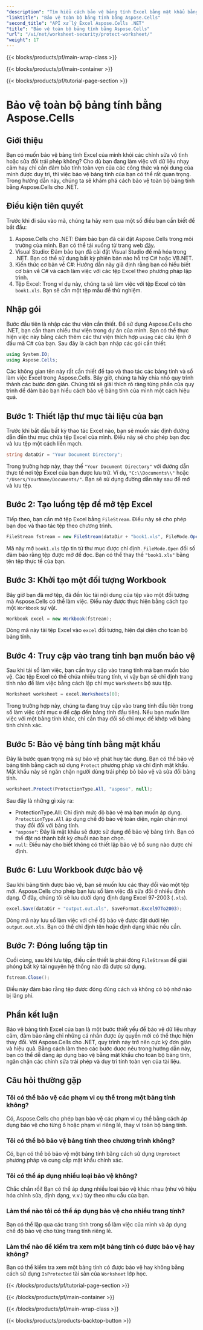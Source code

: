 ```yaml
---
"description": "Tìm hiểu cách bảo vệ bảng tính Excel bằng mật khẩu bằng Aspose.Cells cho .NET. Hướng dẫn từng bước để bảo mật dữ liệu của bạn một cách dễ dàng."
"linktitle": "Bảo vệ toàn bộ bảng tính bằng Aspose.Cells"
"second_title": "API xử lý Excel Aspose.Cells .NET"
"title": "Bảo vệ toàn bộ bảng tính bằng Aspose.Cells"
"url": "/vi/net/worksheet-security/protect-worksheet/"
"weight": 17
---
```


{{< blocks/products/pf/main-wrap-class >}}

{{< blocks/products/pf/main-container >}}

{{< blocks/products/pf/tutorial-page-section >}}

# Bảo vệ toàn bộ bảng tính bằng Aspose.Cells

## Giới thiệu
Bạn có muốn bảo vệ bảng tính Excel của mình khỏi các chỉnh sửa vô tình hoặc sửa đổi trái phép không? Cho dù bạn đang làm việc với dữ liệu nhạy cảm hay chỉ cần đảm bảo tính toàn vẹn của các công thức và nội dung của mình được duy trì, thì việc bảo vệ bảng tính của bạn có thể rất quan trọng. Trong hướng dẫn này, chúng ta sẽ khám phá cách bảo vệ toàn bộ bảng tính bằng Aspose.Cells cho .NET.
## Điều kiện tiên quyết
Trước khi đi sâu vào mã, chúng ta hãy xem qua một số điều bạn cần biết để bắt đầu:
1. Aspose.Cells cho .NET: Đảm bảo bạn đã cài đặt Aspose.Cells trong môi trường của mình. Bạn có thể tải xuống từ trang web [đây](https://releases.aspose.com/cells/net/).
2. Visual Studio: Đảm bảo bạn đã cài đặt Visual Studio để mã hóa trong .NET. Bạn có thể sử dụng bất kỳ phiên bản nào hỗ trợ C# hoặc VB.NET.
3. Kiến thức cơ bản về C#: Hướng dẫn này giả định rằng bạn có hiểu biết cơ bản về C# và cách làm việc với các tệp Excel theo phương pháp lập trình.
4. Tệp Excel: Trong ví dụ này, chúng ta sẽ làm việc với tệp Excel có tên `book1.xls`. Bạn sẽ cần một tệp mẫu để thử nghiệm.
## Nhập gói
Bước đầu tiên là nhập các thư viện cần thiết. Để sử dụng Aspose.Cells cho .NET, bạn cần tham chiếu thư viện trong dự án của mình. Bạn có thể thực hiện việc này bằng cách thêm các thư viện thích hợp `using` các câu lệnh ở đầu mã C# của bạn.
Sau đây là cách bạn nhập các gói cần thiết:
```csharp
using System.IO;
using Aspose.Cells;
```
Các không gian tên này rất cần thiết để tạo và thao tác các bảng tính và sổ làm việc Excel trong Aspose.Cells.
Bây giờ, chúng ta hãy chia nhỏ quy trình thành các bước đơn giản. Chúng tôi sẽ giải thích rõ ràng từng phần của quy trình để đảm bảo bạn hiểu cách bảo vệ bảng tính của mình một cách hiệu quả.
## Bước 1: Thiết lập thư mục tài liệu của bạn
Trước khi bắt đầu bất kỳ thao tác Excel nào, bạn sẽ muốn xác định đường dẫn đến thư mục chứa tệp Excel của mình. Điều này sẽ cho phép bạn đọc và lưu tệp một cách liền mạch.
```csharp
string dataDir = "Your Document Directory";
```
Trong trường hợp này, thay thế `"Your Document Directory"` với đường dẫn thực tế nơi tệp Excel của bạn được lưu trữ. Ví dụ, `"C:\\Documents\\"` hoặc `"/Users/YourName/Documents/"`. Bạn sẽ sử dụng đường dẫn này sau để mở và lưu tệp.
## Bước 2: Tạo luồng tệp để mở tệp Excel
Tiếp theo, bạn cần mở tệp Excel bằng `FileStream`. Điều này sẽ cho phép bạn đọc và thao tác tệp theo chương trình.
```csharp
FileStream fstream = new FileStream(dataDir + "book1.xls", FileMode.Open);
```
Mã này mở `book1.xls` tập tin từ thư mục được chỉ định. `FileMode.Open` đối số đảm bảo rằng tệp được mở để đọc. Bạn có thể thay thế `"book1.xls"` bằng tên tệp thực tế của bạn.
## Bước 3: Khởi tạo một đối tượng Workbook
Bây giờ bạn đã mở tệp, đã đến lúc tải nội dung của tệp vào một đối tượng mà Aspose.Cells có thể làm việc. Điều này được thực hiện bằng cách tạo một `Workbook` sự vật.
```csharp
Workbook excel = new Workbook(fstream);
```
Dòng mã này tải tệp Excel vào `excel` đối tượng, hiện đại diện cho toàn bộ bảng tính.
## Bước 4: Truy cập vào trang tính bạn muốn bảo vệ
Sau khi tải sổ làm việc, bạn cần truy cập vào trang tính mà bạn muốn bảo vệ. Các tệp Excel có thể chứa nhiều trang tính, vì vậy bạn sẽ chỉ định trang tính nào để làm việc bằng cách lập chỉ mục `Worksheets` bộ sưu tập.
```csharp
Worksheet worksheet = excel.Worksheets[0];
```
Trong trường hợp này, chúng ta đang truy cập vào trang tính đầu tiên trong sổ làm việc (chỉ mục `0` đề cập đến bảng tính đầu tiên). Nếu bạn muốn làm việc với một bảng tính khác, chỉ cần thay đổi số chỉ mục để khớp với bảng tính chính xác.
## Bước 5: Bảo vệ bảng tính bằng mật khẩu
Đây là bước quan trọng mà sự bảo vệ phát huy tác dụng. Bạn có thể bảo vệ bảng tính bằng cách sử dụng `Protect` phương pháp và chỉ định mật khẩu. Mật khẩu này sẽ ngăn chặn người dùng trái phép bỏ bảo vệ và sửa đổi bảng tính.
```csharp
worksheet.Protect(ProtectionType.All, "aspose", null);
```
Sau đây là những gì xảy ra:
- ProtectionType.All: Chỉ định mức độ bảo vệ mà bạn muốn áp dụng. `ProtectionType.All` áp dụng chế độ bảo vệ toàn diện, ngăn chặn mọi thay đổi đối với bảng tính.
- `"aspose"`: Đây là mật khẩu sẽ được sử dụng để bảo vệ bảng tính. Bạn có thể đặt nó thành bất kỳ chuỗi nào bạn chọn.
- `null`: Điều này cho biết không có thiết lập bảo vệ bổ sung nào được chỉ định.
## Bước 6: Lưu Workbook được bảo vệ
Sau khi bảng tính được bảo vệ, bạn sẽ muốn lưu các thay đổi vào một tệp mới. Aspose.Cells cho phép bạn lưu sổ làm việc đã sửa đổi ở nhiều định dạng. Ở đây, chúng tôi sẽ lưu dưới dạng định dạng Excel 97-2003 (`.xls`).
```csharp
excel.Save(dataDir + "output.out.xls", SaveFormat.Excel97To2003);
```
Dòng mã này lưu sổ làm việc với chế độ bảo vệ được đặt dưới tên `output.out.xls`. Bạn có thể chỉ định tên hoặc định dạng khác nếu cần.
## Bước 7: Đóng luồng tập tin
Cuối cùng, sau khi lưu tệp, điều cần thiết là phải đóng `FileStream` để giải phóng bất kỳ tài nguyên hệ thống nào đã được sử dụng.
```csharp
fstream.Close();
```
Điều này đảm bảo rằng tệp được đóng đúng cách và không có bộ nhớ nào bị lãng phí.
## Phần kết luận
Bảo vệ bảng tính Excel của bạn là một bước thiết yếu để bảo vệ dữ liệu nhạy cảm, đảm bảo rằng chỉ những cá nhân được ủy quyền mới có thể thực hiện thay đổi. Với Aspose.Cells cho .NET, quy trình này trở nên cực kỳ đơn giản và hiệu quả. Bằng cách làm theo các bước được nêu trong hướng dẫn này, bạn có thể dễ dàng áp dụng bảo vệ bằng mật khẩu cho toàn bộ bảng tính, ngăn chặn các chỉnh sửa trái phép và duy trì tính toàn vẹn của tài liệu.
## Câu hỏi thường gặp
### Tôi có thể bảo vệ các phạm vi cụ thể trong một bảng tính không?  
Có, Aspose.Cells cho phép bạn bảo vệ các phạm vi cụ thể bằng cách áp dụng bảo vệ cho từng ô hoặc phạm vi riêng lẻ, thay vì toàn bộ bảng tính.
### Tôi có thể bỏ bảo vệ bảng tính theo chương trình không?  
Có, bạn có thể bỏ bảo vệ một bảng tính bằng cách sử dụng `Unprotect` phương pháp và cung cấp mật khẩu chính xác.
### Tôi có thể áp dụng nhiều loại bảo vệ không?  
Chắc chắn rồi! Bạn có thể áp dụng nhiều loại bảo vệ khác nhau (như vô hiệu hóa chỉnh sửa, định dạng, v.v.) tùy theo nhu cầu của bạn.
### Làm thế nào tôi có thể áp dụng bảo vệ cho nhiều trang tính?  
Bạn có thể lặp qua các trang tính trong sổ làm việc của mình và áp dụng chế độ bảo vệ cho từng trang tính riêng lẻ.
### Làm thế nào để kiểm tra xem một bảng tính có được bảo vệ hay không?  
Bạn có thể kiểm tra xem một bảng tính có được bảo vệ hay không bằng cách sử dụng `IsProtected` tài sản của `Worksheet` lớp học.

{{< /blocks/products/pf/tutorial-page-section >}}

{{< /blocks/products/pf/main-container >}}

{{< /blocks/products/pf/main-wrap-class >}}

{{< blocks/products/products-backtop-button >}}
